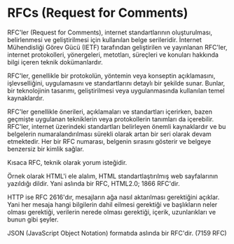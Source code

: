 # RFCs (Request for Comments)


RFC'ler (Request for Comments), internet standartlarının oluşturulması, belirlenmesi ve geliştirilmesi için kullanılan belge serileridir. İnternet Mühendisliği Görev Gücü (IETF) tarafından geliştirilen ve yayınlanan RFC'ler, internet protokolleri, yönergeleri, metotları, süreçleri ve konuları hakkında bilgi içeren teknik dokümanlardır.

RFC'ler, genellikle bir protokolün, yöntemin veya konseptin açıklamasını, işlevselliğini, uygulamasını ve standartlarını detaylı bir şekilde sunar. Bunlar, bir teknolojinin tasarımı, geliştirilmesi veya uygulanmasında kullanılan temel kaynaklardır.

RFC'ler genellikle önerileri, açıklamaları ve standartları içerirken, bazen geçmişte uygulanan tekniklerin veya protokollerin tanımları da içerebilir. RFC'ler, internet üzerindeki standartları belirleyen önemli kaynaklardır ve bu belgelerin numaralandırılması sürekli olarak artan bir seri olarak devam etmektedir. Her bir RFC numarası, belgenin sırasını gösterir ve belgeye benzersiz bir kimlik sağlar.

Kısaca RFC, teknik olarak yorum isteğidir.

Örnek olarak HTML'i ele alalım, HTML standartlaştırılmış web sayfalarının yazıldığı dildir. Yani aslında bir RFC, HTML2.0; 1866 RFC'dir. 

HTTP ise RFC 2616'dır, mesajların ağa nasıl aktarılması gerektiğini açıklar. Yani her mesaja hangi bilgilerin dahil eilmesi gerektiği ve başlıkların neler olması gerektiği, verilerin nerede olması gerektiği, içerik, uzunlarıkları ve bunun gibi şeyler.

JSON (JavaScript Object Notation) formatıda aslında bir RFC'dir. (7159 RFC)